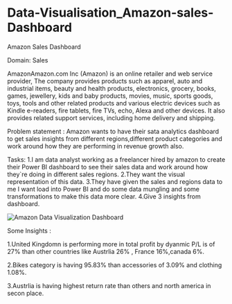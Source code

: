 # Data-Visualisation_Amazon-sales-Dashboard
Amazon Sales Dashboard

Domain: Sales


AmazonAmazon.com Inc (Amazon) is an online retailer and web service provider,
The company provides products such as apparel, auto and industrial items, beauty and health products, electronics, grocery, books, games, jewellery, kids 
and baby products, movies, music, sports goods, toys, tools and other related products 
and various electric devices such as Kindle e-readers, fire tablets, fire TVs, echo, Alexa and other devices. 
It also provides related support services, including home delivery and shipping.


Problem statement : Amazon wants to have their sata analytics dashboard to get sales insights from different regions,different product categories and work around how they are performing in revenue growth also.

Tasks:
1.I am data analyst working as a freelancer hired by amazon to create their Power BI dashboard to see their sales data 
and work around how they`re doing in different sales regions.
2.They want the visual representation of this data.
3.They have given the sales and regions data to me I want load into Power BI and do some data mungling and some transformations to make this data more clear.
4.Give 3 insights from dashboard.



![Amazon Data Visualization Dashboard](https://user-images.githubusercontent.com/97013097/205302639-a28bfb07-b68c-4e3a-a9a1-9b05690ec96c.png)





Some Insights :

1.United Kingdomn is performing more in total profit by dyanmic P/L is of 27% than other countries like Austrlia 26% , France 16%,canada 6%.

2.Bikes category is having 95.83% than accessories of 3.09%  and clothing 1.08%.

3.Austrlia is having highest return rate than others and north america in secon place.
